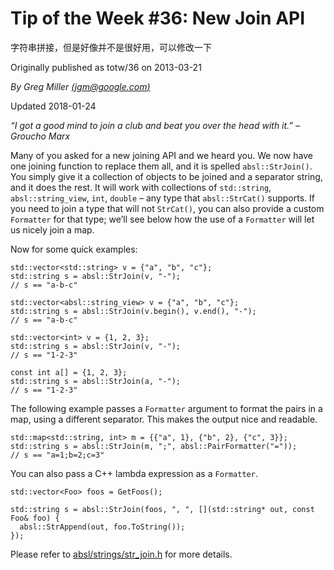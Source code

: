 # Tip of the Week #36: New Join API

字符串拼接，但是好像并不是很好用，可以修改一下

Originally published as totw/36 on 2013-03-21

*By Greg Miller [(jgm@google.com)](mailto:jgm@google.com)*

Updated 2018-01-24

*“I got a good mind to join a club and beat you over the head with it.” – Groucho Marx*

Many of you asked for a new joining API and we heard you. We now have one joining function to replace them all, and it is spelled `absl::StrJoin()`. You simply give it a collection of objects to be joined and a separator string, and it does the rest. It will work with collections of `std::string`, `absl::string_view`, `int`, `double` – any type that `absl::StrCat()` supports. If you need to join a type that will not `StrCat()`, you can also provide a custom `Formatter` for that type; we’ll see below how the use of a `Formatter` will let us nicely join a map.

Now for some quick examples:

```
std::vector<std::string> v = {"a", "b", "c"};
std::string s = absl::StrJoin(v, "-");
// s == "a-b-c"

std::vector<absl::string_view> v = {"a", "b", "c"};
std::string s = absl::StrJoin(v.begin(), v.end(), "-");
// s == "a-b-c"

std::vector<int> v = {1, 2, 3};
std::string s = absl::StrJoin(v, "-");
// s == "1-2-3"

const int a[] = {1, 2, 3};
std::string s = absl::StrJoin(a, "-");
// s == "1-2-3"
```

The following example passes a `Formatter` argument to format the pairs in a map, using a different separator. This makes the output nice and readable.

```
std::map<std::string, int> m = {{"a", 1}, {"b", 2}, {"c", 3}};
std::string s = absl::StrJoin(m, ";", absl::PairFormatter("="));
// s == "a=1;b=2;c=3"
```

You can also pass a C++ lambda expression as a `Formatter`.

```
std::vector<Foo> foos = GetFoos();

std::string s = absl::StrJoin(foos, ", ", [](std::string* out, const Foo& foo) {
  absl::StrAppend(out, foo.ToString());
});
```

Please refer to [absl/strings/str_join.h](https://github.com/abseil/abseil-cpp/blob/master/absl/strings/str_join.h) for more details.